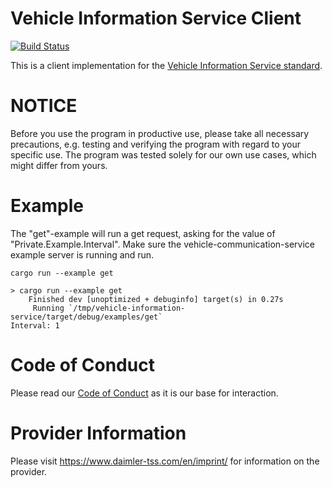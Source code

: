 # Vehicle Information Service Client

[![Build Status](https://travis-ci.org/Daimler/vehicle-information-service.svg?branch=master)](https://travis-ci.org/Daimler/vehicle-information-service)

This is a client implementation for the [Vehicle Information Service standard](https://w3c.github.io/automotive/vehicle_data/vehicle_information_service.html).

# NOTICE

Before you use the program in productive use, please take all necessary precautions,
e.g. testing and verifying the program with regard to your specific use.
The program was tested solely for our own use cases, which might differ from yours.

# Example
The "get"-example will run a get request, asking for the value of "Private.Example.Interval".
Make sure the vehicle-communication-service example server is running and run.
```
cargo run --example get

> cargo run --example get
    Finished dev [unoptimized + debuginfo] target(s) in 0.27s
     Running `/tmp/vehicle-information-service/target/debug/examples/get`
Interval: 1
```

# Code of Conduct

Please read our [Code of Conduct](https://github.com/Daimler/daimler-foss/blob/master/CODE_OF_CONDUCT.md) as it is our base for interaction.

# Provider Information

Please visit <https://www.daimler-tss.com/en/imprint/> for information on the provider.
